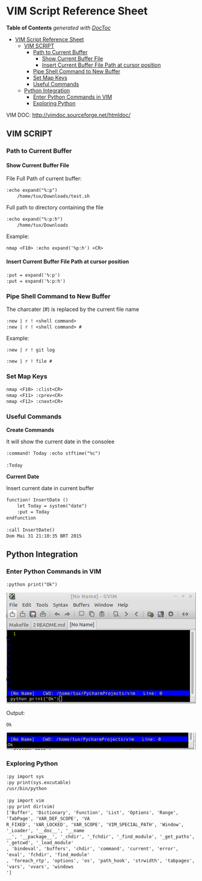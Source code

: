 # VIM Script Reference Sheet

<!--

@TODO:  Add more examples.

-->


<!-- START doctoc generated TOC please keep comment here to allow auto update -->
<!-- DON'T EDIT THIS SECTION, INSTEAD RE-RUN doctoc TO UPDATE -->
**Table of Contents**  *generated with [DocToc](https://github.com/thlorenz/doctoc)*

- [VIM Script Reference Sheet](#vim-script-reference-sheet)
  - [VIM SCRIPT](#vim-script)
    - [Path to Current Buffer](#path-to-current-buffer)
      - [Show Current Buffer File](#show-current-buffer-file)
      - [Insert Current Buffer File Path at cursor position](#insert-current-buffer-file-path-at-cursor-position)
    - [Pipe Shell Command to New Buffer](#pipe-shell-command-to-new-buffer)
    - [Set Map Keys](#set-map-keys)
    - [Useful Commands](#useful-commands)
  - [Python Integration](#python-integration)
    - [Enter Python Commands in VIM](#enter-python-commands-in-vim)
    - [Exploring Python](#exploring-python)

<!-- END doctoc generated TOC please keep comment here to allow auto update -->

<!--
    VIM Editor Reference Card
-->



VIM DOC: http://vimdoc.sourceforge.net/htmldoc/ 

## VIM SCRIPT

### Path to Current Buffer

#### Show Current Buffer File 

File Full Path of current buffer:  


```vim
:echo expand("%:p")      
    /home/tux/Downloads/test.sh 
```                         

Full path to directory containing the file


```vim
:echo expand("%:p:h")    
    /home/tux/Downloads
```

Example:

```vim
nmap <F10> :echo expand('%p:h') <CR>
```

#### Insert Current Buffer File Path at cursor position

```vim
:put = expand('%:p')
:put = expand('%:p:h')
```

### Pipe Shell Command to New Buffer

The charcater (#) is replaced by the current file name

```vim
:new | r ! <shell command>
:new | r ! <shell command> #  
```

Example:

```vim
:new | r ! git log
```

```vim
:new | r ! file #
```

### Set Map Keys

```vim
nmap <F10> :clist<CR>
nmap <F11> :cprev<CR>
nmap <F12> :cnext<CR>
```

### Useful Commands


**Create Commands**


It will show the current date in the consolee

```vim
:command! Today :echo stftime("%c")

:Today 
```


**Current Date**

Insert current date in current buffer

```vim
function! InsertDate ()
    let Today = system("date")
    :put = Today
endfunction

:call InsertDate()
Dom Mai 31 21:10:35 BRT 2015
```

## Python Integration

### Enter Python Commands in VIM

```
:python print("Ok")
```

![](images/python_terminal.png)


Output:

```
Ok
```

![](images/output.png)


### Exploring Python

```
:py import sys
:py print(sys.excutable)
/usr/bin/python

:py import vim
:py print dir(vim)
['Buffer', 'Dictionary', 'Function', 'List', 'Options', 'Range', 'TabPage', 'VAR_DEF_SCOPE', 'VA
R_FIXED', 'VAR_LOCKED', 'VAR_SCOPE', 'VIM_SPECIAL_PATH', 'Window', '_Loader', '__doc__', '__name
__', '__package__', '_chdir', '_fchdir', '_find_module', '_get_paths', '_getcwd', '_load_module'
, 'bindeval', 'buffers', 'chdir', 'command', 'current', 'error', 'eval', 'fchdir', 'find_module'
, 'foreach_rtp', 'options', 'os', 'path_hook', 'strwidth', 'tabpages', 'vars', 'vvars', 'windows
']                                                        


```
